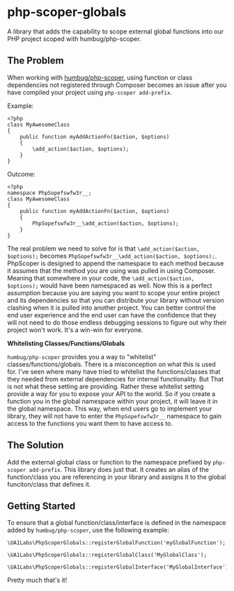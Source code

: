 # php-scoper-globals
A library that adds the capability to scope external global functions into our PHP project scoped with humbug/php-scoper.

## The Problem

When working with [humbug/php-scoper](https://github.com/humbug/php-scoper), using function or class dependencies not registered through Composer becomes an issue after you have compiled your project using `php-scoper add-prefix`. 

Example:

    <?php
    class MyAwesomeClass 
    {
        public function myAddActionFn($action, $options)
        {
            \add_action($action, $options);
        }
    }

Outcome:

    <?php
    namespace PhpSopefswfw3r__;
    class MyAwesomeClass 
    {
        public function myAddActionFn($action, $options)
        {
            PhpSopefswfw3r__\add_action($action, $options);
        }
    }

The real problem we need to solve for is that `\add_action($action, $options);` becomes `PhpSopefswfw3r__\add_action($action, $options);`. PhpScoper is designed to append the namespace to each method because it assumes that the method you are using was pulled in using Composer. Meaning that somewhere in your code, the `\add_action($action, $options);` would have been namespaced as well. Now this is a perfect assumption because you are saying you want to scope your entire project and its dependencies so that you can distribute your library without version clashing when it is pulled into another project. You can better control the end user experience and the end user can have the confidence that they will not need to do those endless debugging sessions to figure out why their project won't work. It's a win-win for everyone.

**Whitelisting Classes/Functions/Globals**

`humbug/php-scoper` provides you a way to "whitelist" classes/functions/globals. There is a misconception on what this is used for. I've seen where many have tried to whitelist the functions/classes that they needed from external dependencies for internal functionality. But That is not what these setting are providing. Rather these whitelist setting provide a way for you to expose your API to the world. So if you create a function you in the global namespace within your project, it will leave it in the global namespace. This way, when end users go to implement your library, they will not have to enter the `PhpSopefswfw3r__` namespace to gain access to the functions you want them to have access to.

## The Solution

Add the external global class or function to the namespace prefixed by `php-scoper add-prefix`. This library does just that. It creates an alias of the function/class you are referencing in your library and assigns it to the global funciton/class that defines it.

## Getting Started

To ensure that a global function/class/interface is defined in the namespace added by `humbug/php-scoper`, use the following example:

    \UA1Labs\PhpScoperGlobals::registerGlobalFunction('myGlobalFunction');
    
    \UA1Labs\PhpScoperGlobals::registerGlobalClass('MyGlobalClass');
    
    \UA1Labs\PhpScoperGlobals::registerGlobalInterface('MyGlobalInterface');
    
Pretty much that's it!